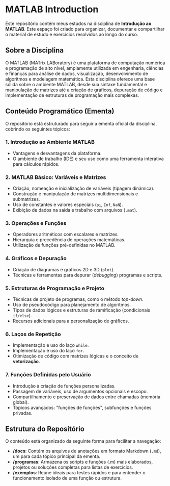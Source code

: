 #  MATLAB Introduction

Este repositório contém meus estudos na disciplina de **Introdução ao MATLAB**. Este espaço foi criado para organizar, documentar e compartilhar o material de estudo e exercícios resolvidos ao longo do curso.

## Sobre a Disciplina

O MATLAB (MATrix LABoratory) é uma plataforma de computação numérica e programação de alto nível, amplamente utilizada em engenharia, ciências e finanças para análise de dados, visualização, desenvolvimento de algoritmos e modelagem matemática. Esta disciplina oferece uma base sólida sobre o ambiente MATLAB, desde sua sintaxe fundamental e manipulação de matrizes até a criação de gráficos, depuração de código e implementação de estruturas de programação mais complexas.

## Conteúdo Programático (Ementa)

O repositório está estruturado para seguir a ementa oficial da disciplina, cobrindo os seguintes tópicos:

### 1. Introdução ao Ambiente MATLAB
- Vantagens e desvantagens da plataforma.
- O ambiente de trabalho (IDE) e seu uso como uma ferramenta interativa para cálculos rápidos.

### 2. MATLAB Básico: Variáveis e Matrizes
- Criação, nomeação e inicialização de variáveis (tipagem dinâmica).
- Construção e manipulação de matrizes multidimensionais e submatrizes.
- Uso de constantes e valores especiais (`pi`, `Inf`, `NaN`).
- Exibição de dados na saída e trabalho com arquivos (`.mat`).

### 3. Operações e Funções
- Operadores aritméticos com escalares e matrizes.
- Hierarquia e precedência de operações matemáticas.
- Utilização de funções pré-definidas no MATLAB.

### 4. Gráficos e Depuração
- Criação de diagramas e gráficos 2D e 3D (`plot`).
- Técnicas e ferramentas para depurar (*debugging*) programas e scripts.

### 5. Estruturas de Programação e Projeto
- Técnicas de projeto de programas, como o método *top-down*.
- Uso de pseudocódigo para planejamento de algoritmos.
- Tipos de dados lógicos e estruturas de ramificação (condicionais `if/else`).
- Recursos adicionais para a personalização de gráficos.

### 6. Laços de Repetição
- Implementação e uso do laço `while`.
- Implementação e uso do laço `for`.
- Otimização de código com matrizes lógicas e o conceito de **vetorização**.

### 7. Funções Definidas pelo Usuário
- Introdução à criação de funções personalizadas.
- Passagem de variáveis, uso de argumentos opcionais e escopo.
- Compartilhamento e preservação de dados entre chamadas (memória global).
- Tópicos avançados: "funções de funções", subfunções e funções privadas.

## Estrutura do Repositório

O conteúdo está organizado da seguinte forma para facilitar a navegação:

- **/docs**: Contém os arquivos de anotações em formato Markdown (`.md`), um para cada tópico principal da ementa.
- **/programas**: Armazena os scripts e funções (.m) mais elaborados, projetos ou soluções completas para listas de exercícios.
- **/exemplos**: Reúne ideais para testes rápidos e para entender o funcionamento isolado de uma função ou estrutura.